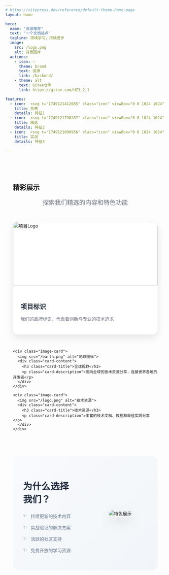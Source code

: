 ```yaml
---
# https://vitepress.dev/reference/default-theme-home-page
layout: home

hero:
  name: "资源推荐"
  text: "一个文档站点"
  tagline: 持续学习，持续进步
  image:
    src: /logo.png
    alt: 背景图片
  actions:
    - icon: ✨
      theme: brand
      text: 资源
      link: /backend/
    - theme: alt
      text: Gitee仓库
      link: https://gitee.com/HZ3_2_1

features:
  - icon:  <svg t="1749121412085" class="icon" viewBox="0 0 1024 1024" version="1.1" xmlns="http://www.w3.org/2000/svg" p-id="13251" width="32" height="32"><path d="M513.823 404.366l-0.022 0.023h0.033l-0.01-0.023z" fill="#32C7D0" p-id="13252"></path><path d="M513.044 859.522l226.003-230.316H624.205l-111.16 230.316z" fill="#BFEEF1" p-id="13253"></path><path d="M402.278 293.352l-114.48-113.825h-0.147L67.993 404.367h225.382l108.903-111.015z m331.373 111.014h226.003l-226.07-224.772L623.81 291.952l109.84 112.414z m226.025 0.023l-6.48 6.615 6.491-6.604-0.01-0.01zM67.97 404.4l11.21 11.459-11.199-11.47-0.01 0.011z" fill="#32C7D0" p-id="13254"></path><path d="M733.65 179.527h-0.146l0.08 0.067 0.067-0.067z m-219.68 0H287.798l114.48 113.825L513.97 179.527zM733.583 179.594l-0.079-0.067H513.97l109.84 112.425 109.773-112.358z" fill="#95E4E8" p-id="13255"></path><path d="M513.97 404.366L402.278 293.352 293.375 404.366H513.97z m0 0h219.68L623.81 291.952 513.97 404.366z" fill="#7FDEE3" p-id="13256"></path><path d="M513.97 404.366l109.84-112.414-109.84-112.425-111.692 113.825L513.97 404.366z" fill="#B4ECEF" p-id="13257"></path><path d="M287.708 629.015H401.78l-36.892-76.449-77.181 76.449z m374.033-77.589l-37.536 77.78h114.842l-77.306-77.78z" fill="#AAE9ED" p-id="13258"></path><path d="M67.97 404.366l0.011 0.023 0.012-0.023h-0.023z m445.83 0.023l0.023-0.023H293.375l219.67 0.023h0.756z" fill="#95E4E8" p-id="13259"></path><path d="M401.781 629.015H287.708l0.237 0.248 224.998 230.055L401.78 629.015z" fill="#BFEEF1" p-id="13260"></path><path d="M364.89 552.566l-71.515-148.2H67.993l-0.012 0.023 11.199 11.47 208.64 213.336 77.07-76.629z" fill="#BFEEF1" p-id="13261"></path><path d="M287.798 629.206h0.022v-0.01l-0.022 0.01z m671.89-224.84h-0.034l0.022 0.023 0.011-0.023z" fill="#95E4E8" p-id="13262"></path><path d="M959.654 404.366H733.65L661.763 551.37l77.284 77.836 214.15-218.202 6.48-6.615-0.023-0.023z" fill="#BFEEF1" p-id="13263"></path><path d="M513.834 404.39h0.113l0.023-0.024h-0.147l0.011 0.023z m0.147 0l218.722-0.024H513.97l0.011 0.023z" fill="#95E4E8" p-id="13264"></path><path d="M513.981 404.39l-0.011-0.024-0.023 0.023h0.034z" fill="#95E4E8" p-id="13265"></path><path d="M513.8 404.39l-0.756 0.755v0.147l0.858-0.858-0.068-0.045h-0.033z" fill="#B4ECEF" p-id="13266"></path><path d="M513.044 404.39v0.755l0.757-0.756h-0.757z m0.858 0.044l0.045-0.045h-0.113l0.068 0.045z" fill="#B4ECEF" p-id="13267"></path><path d="M661.74 551.426l71.91-147.06-219.816 0.023 147.907 147.037z" fill="#99E5E9" p-id="13268"></path><path d="M513.947 404.39l-0.045 0.044 147.839 146.992 0.022-0.056-147.782-146.98h-0.034z" fill="#B4ECEF" p-id="13269"></path><path d="M512.943 629.206l-111.162-0.191 111.162 230.507 111.15-230.316h-111.15z" fill="#99E5E9" p-id="13270"></path><path d="M464.92 453.123l48.124-47.83v-0.148l-48.124 47.978z" fill="#B4ECEF" p-id="13271"></path><path d="M513.834 404.39l-0.846 0.857-48.068 47.876-100.03 99.443 36.891 76.449 111.263 1.41 111.161-1.219 37.536-77.78L513.834 404.39z" fill="#8AE0E6" p-id="13272"></path><path d="M513.834 404.39h-3.104l-219.67-0.024 73.931 148.392 98.879-98.585 49.964-49.784z" fill="#99E5E9" p-id="13273"></path><path d="M347.245 331.553s-4.132 58.612-88.053 80.501c83.865 21.89 88.053 80.512 88.053 80.512 11.74-75.217 87.985-80.523 87.985-80.523s-76.245-5.272-87.985-80.49z m279.23 172.121s-1.378 19.541-29.351 26.834c27.94 7.293 29.35 26.834 29.35 26.834 3.906-25.073 29.352-26.834 29.352-26.834s-25.446-1.761-29.351-26.834z" fill="#FFFFFF" p-id="13274"></path></svg>
    title: 免费
    details: 特征1
  - icon:  <svg t="1749121798287" class="icon" viewBox="0 0 1024 1024" version="1.1" xmlns="http://www.w3.org/2000/svg" p-id="15259" width="32" height="32"><path d="M102.624 518.496a410.016 410.016 0 1 0 820 0c0-226.464-183.552-410.016-409.984-410.016-226.464 0-410.016 183.552-410.016 410.016z" fill="#FFF1B6" p-id="15260"></path><path d="M511.68 991.168c-264.384 0-479.552-215.168-479.552-479.52S247.296 32.128 511.68 32.128 991.168 247.296 991.168 511.68 776 991.168 511.648 991.168z m0-858.08C302.72 133.28 133.248 302.72 133.056 511.648c0.192 208.896 169.472 378.368 378.56 378.56 209.12-0.192 378.368-169.664 378.56-378.56-0.192-208.896-169.664-378.368-378.56-378.56z" fill="#F9D84E" p-id="15261"></path><path d="M511.04 283.616l72.64 145.824 161.28 22.848-116.352 114.016 28.288 160.896-144.48-75.36-144.064 76.32 26.944-160.672-117.152-113.6 161.28-24.032z" fill="#F7BC39" p-id="15262"></path></svg>
    title: 精选
    details: 特征2
  - icon:  <svg t="1749121890956" class="icon" viewBox="0 0 1024 1024" version="1.1" xmlns="http://www.w3.org/2000/svg" p-id="21046" width="32" height="32"><path d="M926 215.173333l-384-170.666666a21.333333 21.333333 0 0 0-17.333333 0l-384 170.666666A21.333333 21.333333 0 0 0 128 234.666667v217.813333c0 219.866667 129.373333 419.02 329.6 507.333333 32.793333 14.466667 57.566667 21.5 75.733333 21.5s42.94-7.033333 75.733334-21.5c200.226667-88.333333 329.6-287.486667 329.6-507.333333V234.666667a21.333333 21.333333 0 0 0-12.666667-19.493334z m-206.913333 205.246667l-213.333334 213.333333a21.333333 21.333333 0 0 1-30.173333 0l-128-128a21.333333 21.333333 0 0 1 30.173333-30.173333L490.666667 588.5l198.246666-198.253333a21.333333 21.333333 0 1 1 30.173334 30.173333z" fill="#1afa29" p-id="21047"></path></svg>
    title: 实测
    details: 特征3

---
```


<style>
.image-gallery {
  padding: 48px 24px;
  max-width: 1200px;
  margin: 0 auto;
}

.gallery-title {
  text-align: center;
  font-size: 2.5rem;
  font-weight: bold;
  margin-bottom: 1rem;
  background: linear-gradient(45deg, #3451b2, #6366f1);
  -webkit-background-clip: text;
  -webkit-text-fill-color: transparent;
  background-clip: text;
}

.gallery-subtitle {
  text-align: center;
  font-size: 1.2rem;
  color: #6b7280;
  margin-bottom: 3rem;
}

.image-grid {
  display: grid;
  grid-template-columns: repeat(auto-fit, minmax(300px, 1fr));
  gap: 2rem;
  margin-bottom: 3rem;
}

.image-card {
  border-radius: 16px;
  overflow: hidden;
  box-shadow: 0 10px 25px rgba(0, 0, 0, 0.1);
  transition: transform 0.3s ease, box-shadow 0.3s ease;
  background: white;
}

.image-card:hover {
  transform: translateY(-5px);
  box-shadow: 0 20px 40px rgba(0, 0, 0, 0.15);
}

.image-card img {
  width: 100%;
  height: 200px;
  object-fit: cover;
  transition: transform 0.3s ease;
}

.image-card:hover img {
  transform: scale(1.05);
}

.card-content {
  padding: 1.5rem;
}

.card-title {
  font-size: 1.25rem;
  font-weight: 600;
  margin-bottom: 0.5rem;
  color: #1f2937;
}

.card-description {
  color: #6b7280;
  line-height: 1.6;
}

.showcase-section {
  display: flex;
  align-items: center;
  gap: 3rem;
  margin: 4rem 0;
  padding: 2rem;
  background: linear-gradient(135deg, #f8fafc 0%, #f1f5f9 100%);
  border-radius: 20px;
}

.showcase-content {
  flex: 1;
}

.showcase-image {
  flex: 1;
  text-align: center;
}

.showcase-image img {
  max-width: 100%;
  height: auto;
  border-radius: 12px;
  box-shadow: 0 15px 35px rgba(0, 0, 0, 0.1);
}

.highlight-text {
  font-size: 1.8rem;
  font-weight: 700;
  margin-bottom: 1rem;
  color: #1e293b;
}

.feature-list {
  list-style: none;
  padding: 0;
}

.feature-list li {
  padding: 0.5rem 0;
  color: #64748b;
  position: relative;
  padding-left: 1.5rem;
}

.feature-list li::before {
  content: "✨";
  position: absolute;
  left: 0;
}

@media (max-width: 768px) {
  .showcase-section {
    flex-direction: column;
    text-align: center;
  }
  
  .gallery-title {
    font-size: 2rem;
  }
  
  .image-grid {
    grid-template-columns: 1fr;
  }
}
</style>

<div class="image-gallery">
  <h2 >精彩展示</h2>
  <p class="gallery-subtitle">探索我们精选的内容和特色功能</p>
  
  <div class="image-grid">
    <div class="image-card">
      <img src="/logo.png" alt="项目Logo">
      <div class="card-content">
        <h3 class="card-title">项目标识</h3>
        <p class="card-description">我们的品牌标识，代表着创新与专业的技术追求</p>
      </div>
    </div>
    
    <div class="image-card">
      <img src="/earth.png" alt="地球图标">
      <div class="card-content">
        <h3 class="card-title">全球视野</h3>
        <p class="card-description">面向全球的技术资源分享，连接世界各地的开发者</p>
      </div>
    </div>
    
    <div class="image-card">
      <img src="/logo.png" alt="技术资源">
      <div class="card-content">
        <h3 class="card-title">技术资源</h3>
        <p class="card-description">丰富的技术文档、教程和最佳实践分享</p>
      </div>
    </div>
  </div>
  
  <div class="showcase-section">
    <div class="showcase-content">
      <h3 class="highlight-text">为什么选择我们？</h3>
      <ul class="feature-list">
        <li>持续更新的技术内容</li>
        <li>实战验证的解决方案</li>
        <li>活跃的社区支持</li>
        <li>免费开放的学习资源</li>
      </ul>
    </div>
    <div class="showcase-image">
      <img src="/earth.png" alt="特色展示">
    </div>
  </div>
</div>


